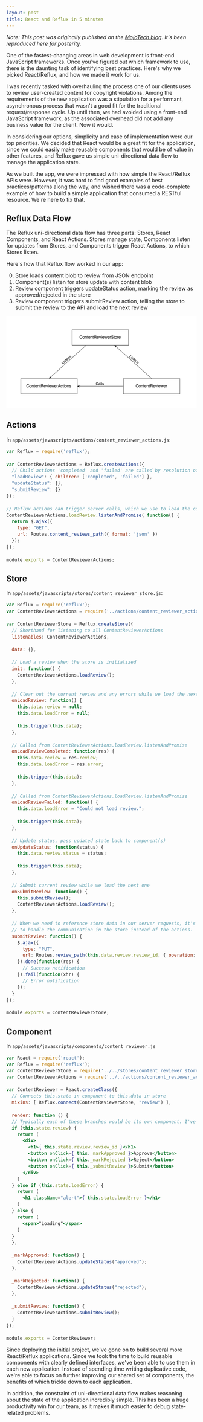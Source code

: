 ```yaml
---
layout: post
title: React and Reflux in 5 minutes
---
```


_Note: This post was originally published on the [MojoTech blog](https://www.mojotech.com/blog/). It's been reproduced here for posterity._

One of the fastest-changing areas in web development is front-end JavaScript frameworks. Once you've figured out which framework to use, there is the daunting task of identifying best practices. Here's why we picked React/Reflux, and how we made it work for us.

I was recently tasked with overhauling the process one of our clients uses to review user-created content for copyright violations. Among the requirements of the new application was a stipulation for a performant, asynchronous process that wasn't a good fit for the traditional request/response cycle. Up until then, we had avoided using a front-end JavaScript framework, as the associated overhead did not add any business value for the client. Now it would.

In considering our options, simplicity and ease of implementation were our top priorities. We decided that React would be a great fit for the application, since we could easily make reusable components that would be of value in other features, and Reflux gave us simple uni-directional data flow to manage the application state.

As we built the app, we were impressed with how simple the React/Reflux APIs were. However, it was hard to find good examples of best practices/patterns along the way, and wished there was a code-complete example of how to build a simple application that consumed a RESTful resource. We're here to fix that.

## Reflux Data Flow

The Reflux uni-directional data flow has three parts: Stores, React Components, and React Actions. Stores manage state, Components listen for updates from Stores, and Components trigger React Actions, to which Stores listen.

Here's how that Reflux flow worked in our app:

0. Store loads content blob to review from JSON endpoint
0. Component(s) listen for store update with content blob
0. Review component triggers updateStatus action, marking the review as approved/rejected in the store
0. Review component triggers submitReview action, telling the store to submit the review to the API and load the next review

![App flow](/img/posts/2016-05-31-react-and-reflux-in-5-minutes/react-hi-res.png)

## Actions

In `app/assets/javascripts/actions/content_reviewer_actions.js`:

```js
var Reflux = require('reflux');

var ContentReviewerActions = Reflux.createActions({
  // Child actions 'completed' and 'failed' are called by resolution of listenAndPromise
  "loadReview": { children: ['completed', 'failed'] },
  "updateStatus": {},
  "submitReview": {}
});

// Reflux actions can trigger server calls, which we use to load the content to review
ContentReviewerActions.loadReview.listenAndPromise( function() {
  return $.ajax({
    type: "GET",
    url: Routes.content_reviews_path({ format: 'json' })
  });
});

module.exports = ContentReviewerActions;
```

## Store

In `app/assets/javascripts/stores/content_reviewer_store.js`:

```js
var Reflux = require('reflux');
var ContentReviewerActions = require('../actions/content_reviewer_actions');

var ContentReviewerStore = Reflux.createStore({
  // Shorthand for listening to all ContentReviewerActions
  listenables: ContentReviewerActions,

  data: {},

  // Load a review when the store is initialized
  init: function() {
    ContentReviewerActions.loadReview();
  },

  // Clear out the current review and any errors while we load the next review
  onLoadReview: function() {
    this.data.review = null;
    this.data.loadError = null;

    this.trigger(this.data);
  },

  // Called from ContentReviewerActions.loadReview.listenAndPromise
  onLoadReviewCompleted: function(res) {
    this.data.review = res.review;
    this.data.loadError = res.error;

    this.trigger(this.data);
  },

  // Called from ContentReviewerActions.loadReview.listenAndPromise
  onLoadReviewFailed: function() {
    this.data.loadError = "Could not load review.";

    this.trigger(this.data);
  },

  // Update status, pass updated state back to component(s)
  onUpdateStatus: function(status) {
    this.data.review.status = status;

    this.trigger(this.data);
  },

  // Submit current review while we load the next one
  onSubmitReview: function() {
    this.submitReview();
    ContentReviewerActions.loadReview();
  },

  // When we need to reference store data in our server requests, it's easier
  // to handle the communication in the store instead of the actions.
  submitReview: function() {
    $.ajax({
      type: "PUT",
      url: Routes.review_path(this.data.review.review_id, { operation: this.data.review.status })
    }).done(function(res) {
      // Success notification
    }).fail(function(xhr) {
      // Error notification
    });
  }
});

module.exports = ContentReviewerStore;
```

## Component

In `app/assets/javascripts/components/content_reviewer.js`

```jsx
var React = require('react');
var Reflux = require('reflux');
var ContentReviewerStore = require('../../stores/content_reviewer_store');
var ContentReviewerActions = require('../../actions/content_reviewer_actions');

var ContentReviewer = React.createClass({
  // Connects this.state in component to this.data in store
  mixins: [ Reflux.connect(ContentReviewerStore, "review") ],

  render: function () {
  // Typically each of these branches would be its own component. I've inlined them here for simplicity's sake.
  if (this.state.review) {
    return (
      <div>
        <h1>{ this.state.review.review_id }</h1>
        <button onClick={ this._markApproved }>Approve</button>
        <button onClick={ this._markRejected }>Reject</button>
        <button onClick={ this._submitReview }>Submit</button>
      </div>
    )
  } else if (this.state.loadError) {
    return (
      <h1 className="alert">{ this.state.loadError }</h1>
    )
  } else {
    return (
      <span>"Loading"</span>
    )
  }
  },

  _markApproved: function() {
    ContentReviewerActions.updateStatus("approved");
  },

  _markRejected: function() {
    ContentReviewerActions.updateStatus("rejected");
  },

  _submitReview: function() {
    ContentReviewerActions.submitReview();
  }
});

module.exports = ContentReviewer;
```

Since deploying the initial project, we've gone on to build several more React/Reflux applications. Since we took the time to build reusable components with clearly defined interfaces, we've been able to use them in each new application. Instead of spending time writing duplicative code, we're able to focus on further improving our shared set of components, the benefits of which trickle down to each application.

In addition, the constraint of uni-directional data flow makes reasoning about the state of the application incredibly simple. This has been a huge productivity win for our team, as it makes it much easier to debug state-related problems.